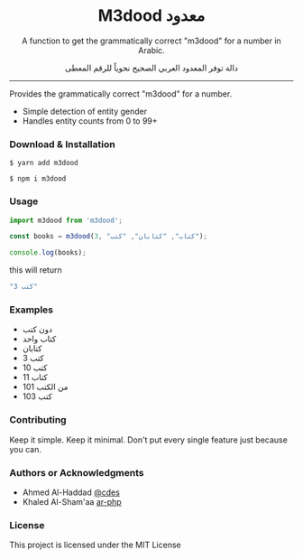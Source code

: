 <h1 align="center">M3dood معدود</h1>

<p align="center">A function to get the grammatically correct "m3dood" for a number in Arabic.</p>
<p align="center">دالة توفر المعدود العربي الصحيح نحوياً للرقم المعطى</p>

<hr/>

<p> Provides the grammatically correct "m3dood" for a number. </p>

<ul>
  <li>Simple detection of entity gender</li>
  <li>Handles entity counts from 0 to 99+</li>
</ul>

<h3> Download & Installation </h3>

```shell
$ yarn add m3dood
```

```shell
$ npm i m3dood
```

<h3> Usage </h3>

```js
import m3dood from 'm3dood';

const books = m3dood(3, "كتاب", "كتابان", "كتب");

console.log(books);
```

this will return
```js
"3 كتب"
```

<h3> Examples </h3>
<ul>
 <li>دون كتب</li>
 <li>كتاب واحد</li>
 <li>كتابان</li>
 <li>3 كتب</li>
 <li>10 كتب</li>
 <li>11 كتاب</li>
 <li>101 من الكتب</li>
 <li>103 كتب</li>
</ul>

<h3>Contributing</h3>
Keep it simple. Keep it minimal. Don't put every single feature just because you can.

<h3>Authors or Acknowledgments</h3>
<ul>
  <li>Ahmed Al-Haddad <a href="https://github.com/cdes/">@cdes</a></li>
  <li>Khaled Al-Sham'aa <a href="http://www.ar-php.org/">ar-php</a></li>
</ul>

<h3>License</h3>

This project is licensed under the MIT License
